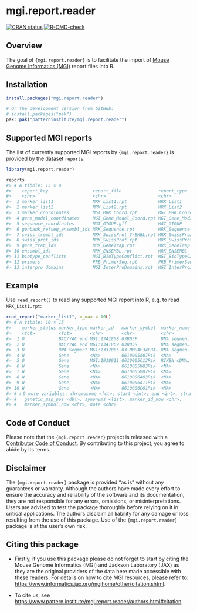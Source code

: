 
<!-- README.md is generated from README.Rmd. Please edit that file -->

# mgi.report.reader

<!-- badges: start -->

[![CRAN
status](https://www.r-pkg.org/badges/version/mgi.report.reader)](https://CRAN.R-project.org/package=mgi.report.reader)
[![R-CMD-check](https://github.com/patterninstitute/mgi.report.reader/actions/workflows/R-CMD-check.yaml/badge.svg)](https://github.com/patterninstitute/mgi.report.reader/actions/workflows/R-CMD-check.yaml)
<!-- badges: end -->

## Overview

The goal of `{mgi.report.reader}` is to facilitate the import of [Mouse
Genome Informatics
(MGI)](https://www.informatics.jax.org/downloads/reports/index.html)
report files into R.

## Installation

``` r
install.packages("mgi.report.reader")

# Or the development version from GitHub:
# install.packages("pak")
pak::pak("patterninstitute/mgi.report.reader")
```

## Supported MGI reports

The list of currently supported MGI reports by `{mgi.report.reader}` is
provided by the dataset `reports`:

``` r
library(mgi.report.reader)

reports
#> # A tibble: 13 × 4
#>    report_key                 report_file              report_type   report_name
#>    <chr>                      <chr>                    <chr>         <chr>      
#>  1 marker_list1               MRK_List1.rpt            MRK_List1     Mouse Gene…
#>  2 marker_list2               MRK_List2.rpt            MRK_List2     Mouse Gene…
#>  3 marker_coordinates         MGI_MRK_Coord.rpt        MGI_MRK_Coord MGI Marker…
#>  4 gene_model_coordinates     MGI_Gene_Model_Coord.rpt MGI_Gene_Mod… MGI Gene M…
#>  5 sequence_coordinates       MGI_GTGUP.gff            MGI_GTGUP     MGI Sequen…
#>  6 genbank_refseq_ensembl_ids MRK_Sequence.rpt         MRK_Sequence  MGI Marker…
#>  7 swiss_trembl_ids           MRK_SwissProt_TrEMBL.rpt MRK_SwissPro… MGI Marker…
#>  8 swiss_prot_ids             MRK_SwissProt.rpt        MRK_SwissProt MGI Marker…
#>  9 gene_trap_ids              MRK_GeneTrap.rpt         MRK_GeneTrap  MGI Marker…
#> 10 ensembl_ids                MRK_ENSEMBL.rpt          MRK_ENSEMBL   MGI Marker…
#> 11 biotype_conflicts          MGI_BioTypeConflict.rpt  MGI_BioTypeC… MGI Marker…
#> 12 primers                    PRB_PrimerSeq.rpt        PRB_PrimerSeq MGI Marker…
#> 13 interpro_domains           MGI_InterProDomains.rpt  MGI_InterPro… InterPro d…
```

## Example

Use `read_report()` to read any supported MGI report into R, e.g. to
read `MRK_List1.rpt`:

``` r
read_report("marker_list1", n_max = 10L)
#> # A tibble: 10 × 15
#>    marker_status marker_type marker_id   marker_symbol  marker_name feature_type
#>    <fct>         <fct>       <chr>       <chr>          <chr>       <fct>       
#>  1 O             BAC/YAC end MGI:1341858 03B03F         DNA segmen… BAC/YAC end 
#>  2 O             BAC/YAC end MGI:1341869 03B03R         DNA segmen… BAC/YAC end 
#>  3 O             DNA Segment MGI:1337005 03.MMHAP34FRA… DNA segmen… DNA segment 
#>  4 W             Gene        <NA>        0610005A07Rik  <NA>        <NA>        
#>  5 O             Gene        MGI:1918911 0610005C13Rik  RIKEN cDNA… lncRNA gene 
#>  6 W             Gene        <NA>        0610005K03Rik  <NA>        <NA>        
#>  7 W             Gene        <NA>        0610005M07Rik  <NA>        <NA>        
#>  8 W             Gene        <NA>        0610006A03Rik  <NA>        <NA>        
#>  9 W             Gene        <NA>        0610006A11Rik  <NA>        <NA>        
#> 10 W             Gene        <NA>        0610006C01Rik  <NA>        <NA>        
#> # ℹ 9 more variables: chromosome <fct>, start <int>, end <int>, strand <fct>,
#> #   genetic_map_pos <dbl>, synonyms <list>, marker_id_now <chr>,
#> #   marker_symbol_now <chr>, note <chr>
```

## Code of Conduct

Please note that the `{mgi.report.reader}` project is released with a
[Contributor Code of
Conduct](https://www.pattern.institute/mgi.report.reader/CODE_OF_CONDUCT.html).
By contributing to this project, you agree to abide by its terms.

## Disclaimer

The `{mgi.report.reader}` package is provided “as is” without any
guarantees or warranty. Although the authors have made every effort to
ensure the accuracy and reliability of the software and its
documentation, they are not responsible for any errors, omissions, or
misinterpretations. Users are advised to test the package thoroughly
before relying on it in critical applications. The authors disclaim all
liability for any damage or loss resulting from the use of this package.
Use of the `{mgi.report.reader}` package is at the user’s own risk.

## Citing this package

- Firstly, if you use this package please do not forget to start by
  citing the Mouse Genome Informatics (MGI) and Jackson Laboratory (JAX)
  as they are the original providers of the data here made accessible
  with these readers. For details on how to cite MGI resources, please
  refer to:
  <https://www.informatics.jax.org/mgihome/other/citation.shtml>.

- To cite us, see
  <https://www.pattern.institute/mgi.report.reader/authors.html#citation>.
